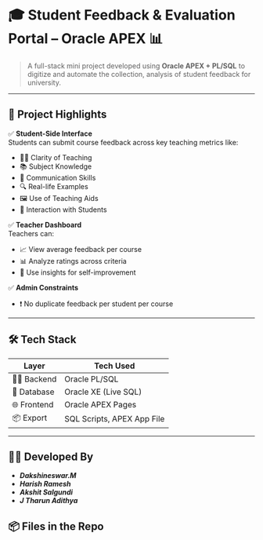 # 🎓 Student Feedback & Evaluation Portal – Oracle APEX 📊

> A full-stack mini project developed using **Oracle APEX + PL/SQL** to digitize and automate the collection, analysis of student feedback for university.

---

## 🚀 Project Highlights

✅ **Student-Side Interface**  
Students can submit course feedback across key teaching metrics like:
- 👨‍🏫 Clarity of Teaching  
- 📚 Subject Knowledge  
- 💬 Communication Skills  
- 🔍 Real-life Examples  
- 🖼️ Use of Teaching Aids  
- 🙋 Interaction with Students

✅ **Teacher Dashboard**  
Teachers can:
- 📈 View average feedback per course  
- 📊 Analyze ratings across criteria  
- 🧠 Use insights for self-improvement

✅ **Admin Constraints**  
- ❗ No duplicate feedback per student per course

---

## 🛠️ Tech Stack

| Layer       | Tech Used         |
|-------------|-------------------|
| 👨‍💻 Backend   | Oracle PL/SQL      |
| 🧱 Database | Oracle XE (Live SQL) |
| 🌐 Frontend | Oracle APEX Pages |
| 📦 Export   | SQL Scripts, APEX App File |

---

## 👨‍🎓 Developed By

- **_Dakshineswar.M_**
- **_Harish Ramesh_**
- **_Akshit Salgundi_**
- **_J Tharun Adithya_**


## 📦 Files in the Repo
